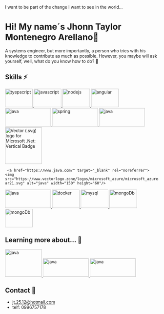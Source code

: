 I want to be part of the change I want to see in the world...

# Hi! My name´s Jhonn Taylor Montenegro Arellano👋

A systems engineer, but more importantly, a person who tries with his knowledge to contribute as much as possible. However, you maybe will ask yourself, well, what do you know how to do? 🤔

## Skills ⚡

<p align="left">
  <a href="https://www.typescriptlang.org/" target="_blank" rel="noreferrer">
    <img src="https://www.vectorlogo.zone/logos/typescriptlang/typescriptlang-ar21.svg" alt="tyepscript" width="90" height="60"/>
  </a>
  
  
  <a href="https://developer.mozilla.org/en-US/docs/Web/JavaScript" target="_blank" rel="noreferrer">
    <img src="https://www.vectorlogo.zone/logos/javascript/javascript-horizontal.svg" alt="javascript" width="90" height="60"/>
  </a>
  
  
  
  <a href="https://nodejs.org/" target="_blank" rel="noreferrer">
    <img src="https://www.vectorlogo.zone/logos/nodejs/nodejs-ar21.svg" alt="nodejs" width="90" height="60"/>
  </a>
  

   
  <a href="https://angular.io/" target="_blank" rel="noreferrer">
    <img src="https://www.vectorlogo.zone/logos/angular/angular-ar21.svg" alt="angular" width="90" height="60"/>
  </a>
 

 
   <a href="https://www.java.com/" target="_blank" rel="noreferrer">
    <img src="https://www.vectorlogo.zone/logos/java/java-horizontal.svg" alt="java" width="150" height="60"/>
  </a>
  
   <a href="https://spring.io/" target="_blank" rel="noreferrer">
    <img src="https://www.vectorlogo.zone/logos/springio/springio-ar21.svg" alt="spring" width="150" height="60"/>
  </a>
      <a href="https://www.java.com/" target="_blank" rel="noreferrer">
    <img src="https://www.vectorlogo.zone/logos/r-project/r-project-ar21.svg" alt="java" width="150" height="60"/>
  </a>
  <a href="/util/preview.html?image=/logos/dotnet/dotnet-vertical.svg" rel="nofollow">
  <img alt="Vector (.svg) logo for Microsoft .Net: Vertical Badge" src="https://www.vectorlogo.zone/logos/dotnet/dotnet-vertical.svg" style="height:120px;">
  </a>
  
     <a href="https://www.java.com/" target="_blank" rel="noreferrer">
    <img src="https://www.vectorlogo.zone/logos/microsoft_azure/microsoft_azure-ar21.svg" alt="java" width="150" height="60"/>
  </a>  
     <a href="https://www.java.com/" target="_blank" rel="noreferrer">
    <img src="https://www.vectorlogo.zone/logos/kubernetes/kubernetes-ar21.svg" alt="java" width="150" height="60"/>
  </a>
   
   <a href="https://www.docker.com/" target="_blank" rel="noreferrer">
    <img src="https://www.vectorlogo.zone/logos/docker/docker-ar21.svg" alt="docker" width="90" height="60"/>
  </a>
  <a href="https://www.mysql.com/" target="_blank" rel="noreferrer">
    <img src="https://www.vectorlogo.zone/logos/mysql/mysql-official.svg" alt="mysql" width="90" height="60"/>
  </a>
 
   <a href="https://www.docker.com/" target="_blank" rel="noreferrer">
    <img src="https://www.vectorlogo.zone/logos/mongodb/mongodb-ar21.svg" alt="mongoDb" width="90" height="60"/>
  </a>
  
   <a href="https://www.docker.com/" target="_blank" rel="noreferrer">
    <img src="https://www.vectorlogo.zone/logos/postgresql/postgresql-ar21.svg" alt="mongoDb" width="90" height="60"/>
  </a>
  
</p>

</p>

##  Learning more about... 🔭

<p align="left">
   
  
   <a href="https://dev.java/" target="_blank" rel="noreferrer">
    <img src="https://www.vectorlogo.zone/logos/java/java-icon.svg" alt="java" width="120" height="90"/>
  </a>
  
   <a href="https://www.java.com/" target="_blank" rel="noreferrer">
    <img src="https://www.vectorlogo.zone/logos/springio/springio-ar21.svg" alt="java" width="150" height="60"/>
  </a>
   <a href="https://www.java.com/" target="_blank" rel="noreferrer">
    <img src="https://www.vectorlogo.zone/logos/microsoft_azure/microsoft_azure-ar21.svg" alt="java" width="150" height="60"/>
  </a>

  
</p>




## Contact 💬

- jt.25.12@hotmail.com
- telf: 0996757178

<!--
**Taylor2512/Taylor2512** is a ✨ _special_ ✨ repository because its `README.md` (this file) appears on your GitHub profile.

Here are some ideas to get you started:

-  I’m currently working on ...
- 🌱 I’m currently learning ...
- 👯 I’m looking to collaborate on ...
-  I’m looking for help with ...
-  Ask me about ...
- 📫 How to reach me: ...
- Pronouns: ...
-  Fun fact: ...
-->

